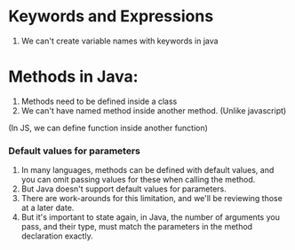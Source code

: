 # Keywords and Expressions

1. We can't create variable names with keywords in java

# Methods in Java:

1. Methods need to be defined inside a class
2. We can't have named method inside another method. (Unlike javascript)

(In JS, we can define function inside another function)

### Default values for parameters

1. In many languages, methods can be defined with default values, and you can omit passing values for these when calling the method.
2. But Java doesn't support default values for parameters.
3. There are work-arounds for this limitation, and we'll be reviewing those at a later date.
4. But it's important to state again, in Java, the number of arguments you pass, and their type, must match the parameters in the method declaration exactly.
